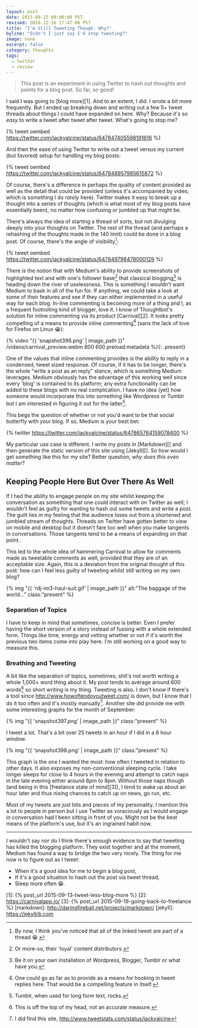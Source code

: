 ```yaml
---
layout: post
date: 2015-09-25 00:00:00 PST
revised: 2016-12-16 17:47:08 PST
title: "I'm Still Tweeting Though. Why?"
byline: "Didn't I just say I'd stop tweeting?"
image: none
excerpt: false
category: thoughts
tags:
  - twitter
  - review
---
```


> This post is an experiment in using Twitter to hash out thoughts and
> points for a blog post. So far, so good!

I said I was going to [blog more][1]. And to an extent, I did. I wrote a bit
more frequently. But I ended up breaking down and writing out a few 5+ tweet
threads about things I could have expanded on here. Why? Because it's so _easy_
to write a tweet after tweet after tweet. What's going to stop me?

{% tweet oembed https://twitter.com/jackyalcine/status/647847405598191616 %}

And then the ease of using Twitter to write out a tweet versus my current (but
favored) setup for handling my blog posts:

{% tweet oembed https://twitter.com/jackyalcine/status/647848957985615872 %}

Of course, there's a difference in perhaps the quality of content provided as
well as the detail that could be provided (unless it's accompanied by video,
which is something I do _rarely_ here). Twitter makes it easy to break up a
thought into a series of thoughts (which is what most of my blog posts have
essentially been), no matter how confusing or jumbled up that might be.

There's always the idea of starting a thread of sorts, but not divulging deeply
into your thoughts on Twitter. The rest of the thread (and perhaps a rehashing
of the thoughts made in the 140 limit) could be done in a blog post. Of course,
there's the angle of visibility[^1]:

{% tweet oembed https://twitter.com/jackyalcine/status/647849798478000129 %}

There is the notion that with Medium's ability to provide screenshots of
highlighted text and with one's follower base[^2] that classical
blogging[^3] is heading down the river of uselessness. This is something I
wouldn't want Medium to bask in all of the fun for. If anything, we could take
a look at some of their features and see if they can either implemented in a
useful way for each blog. In-line commenting is becoming more of a thing and I,
as a frequent footnoting kind of blogger, love it. I know of Thoughtbot's solution
for inline commenting via its product [Carnival][2]. It looks pretty compelling
of a means to provide inline commenting[^4] (sans the lack of love for Firefox
on Linux :sob:):

{% video "{{ 'snapshot396.png' | image_path }}" /videos/carnival_preview.webm 800 600 preload:metadata %}{: .present}

One of the values that inline commenting provides is the ability to reply in a
condensed, tweet sized response. Of course, if it has to be longer, there's the
whole "write a post as an reply" stance, which is something Medium leverages.
Medium obviously has the advantage of this working well since every 'blog' is
contained to its platform; any extra functionality can be added to these blogs
with no real complication. I have _no_ idea (yet) how someone would incorporate
this into something like Wordpress or Tumblr but I am interested in figuring it
out for the latter[^5].

This begs the question of whether or not you'd want to be that social butterfly
with your blog. If so, Medium is your best bet:

{% twitter https://twitter.com/jackyalcine/status/647865764159078400 %}

My particular use case is different. I write my posts in [Markdown][] and then
generate the static version of this site using [Jekyll][]. So how would I
get something like this for my site? Better question, _why does this even matter_?

## Keeping People Here But Over There As Well

If I had the ability to engage people on my site whilst keeping the conversation
as something that one could interact with on Twitter as well; I wouldn't feel as
guilty for wanting to hash out some tweets and write a post. The guilt lies in
my feeling that the audience loses out from a shortened and jumbled stream of
thoughts. Threads on Twitter have gotten better to view on mobile and desktop
but it doesn't fare too well when you make tangents in conversations. Those
tangents tend to be a means of expanding on that point.

This led to the whole idea of hammering Carnival to allow for comments made as
tweetable comments as well, provided that they are of an acceptable size.
Again, this is a deviation from the original thought of this post: how can I
feel less guilty of tweeting whilst still writing on my own blog?

{% img "{{ 'rdj-im3-haul-suit.gif' | image_path }}" alt:"The baggage of the world..." class:"present" %}

### Separation of Topics

I have to keep in mind that sometimes, concise is better. Even I prefer having
the short version of a story instead of fussing with a whole extended form.
Things like time, energy and vetting whether or not if it's worth the previous
two items come into play here. I'm still working on a good way to measure this.

### Breathing and Tweeting

A bit like the separation of topics, sometimes, shit's not worth writing a whole
1,000+ word thing about it. My post tends to average around 600 words[^6] so
short writing is my thing. Tweeting is also. I don't know if there's a tool
since <http://www.howoftendoyoutweet.com/> is down, but I know that I do it too
often and it's mostly manually[^7]. Another site did provide me with some
interesting graphs for the month of September:

{% img "{{ 'snapshot397.png' | image_path }}" class:"present" %}

I tweet a lot. That's a bit over 25 tweets in an hour if I did in a 8 hour
window.

{% img "{{ 'snapshot398.png' | image_path }}" class:"present" %}

This graph is the one I wanted the most: how often I tweeted in relation to
other days. It also exposes my non-conventional sleeping cycle. I take longer
sleeps for close to 4 hours in the evening and attempt to catch naps in the late
evening either around 6pm to 8pm. Without those naps though (and being in this
[freelance state of mind][3]), I tend to wake up about an hour later and thus
nixing chances to catch up on news, go run, etc.

Most of my tweets are just bits and pieces of my personality. I mention this a
lot to people in person but I use Twitter as voraciously as I would engage
in conversation had I been sitting in front of you. Might not be the best means
of the platform's use, but it's an ingrained habit now.

---

I wouldn't say nor do I think there's enough evidence to say that tweeting has
killed the blogging platform. They exist together and at the moment, Medium has
found a way to bridge the two very nicely. The thing for me now is to figure out
as I tweet:

  * When it's a good idea for me to begin a blog post,
  * If it's a good situation to hash out the post via tweet thread,
  * Sleep more often :grin:.

[1]: {% post_url 2015-09-13-tweet-less-blog-more %}
[2]: https://carnivalapp.io/
[3]: {% post_url 2015-09-19-going-back-to-freelance %}
[markdown]: http://daringfireball.net/projects/markdown/
[jekyll]: https://jekyllrb.com
[^1]: By now, I think you've noticed that all of the linked tweet are part of a thread :grin:.
[^2]: Or more-so, their 'loyal' content distributors.
[^3]: Be it on your own installation of Wordpress, Blogger, Tumblr or what have you.
[^4]: One could go as far as to provide as a means for hooking in tweet replies here. That would be a compelling feature in itself.
[^5]: Tumblr, when used for long form text, rocks.
[^6]: This is off the top of my head, not an accurate measure.
[^7]: I did find this site, <http://www.tweetstats.com/status/jackyalcine>
